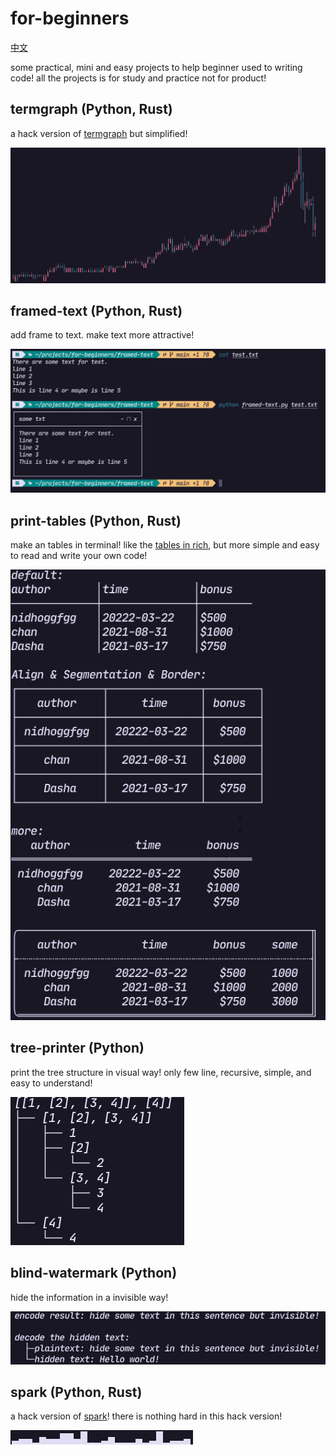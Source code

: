 # for-beginners

[中文](./README_cn.md)

some practical, mini and easy projects to help beginner used to writing code!
all the projects is for study and practice not for product!

## termgraph (Python, Rust)

a hack version of [termgraph](https://github.com/sgeisler/termgraph.git)
but simplified!

![termgraph](./images/termgraph_colored.png)

## framed-text (Python, Rust)

add frame to text. make text more attractive!

![framed-txt](./images/framed-text.png)

## print-tables (Python, Rust)

make an tables in terminal!
like the [tables in rich](https://github.com/Textualize/rich), but more simple and easy to read and write your own code!

![print-tables](./images/print-tables.png)

## tree-printer (Python)

print the tree structure in visual way!
only few line, recursive, simple, and easy to understand!

![tree-printer](./images/tree-printer.png)

## blind-watermark (Python)

hide the information in a invisible way!

![hide-text](./images/blind-watermark-text.png)

## spark (Python, Rust)

a hack version of [spark](https://github.com/holman/spark)!
there is nothing hard in this hack version!

![spark](./images/spark.png)
